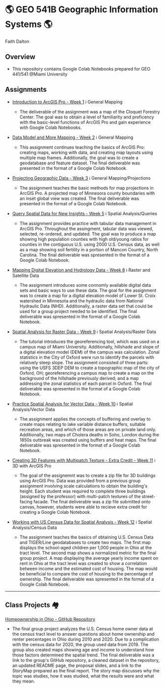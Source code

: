# :earth_americas: GEO 541B Geographic Information Systems :earth_americas:

Faith Dalton

## Overview
- This repository contains Google Colab Notebooks prepared for GEO 441/541 @Miami University

## Assignments

- [Introduction to ArcGIS Pro - Week 1](https://github.com/F-Dalton34/gis-project-portfolio-geo541b/blob/main/General%20Mapping/introduction_to_arcgis_pro_gui.ipynb) ℹ️ General Mapping
  - The deliverable of the assignment was a map of the Cloquet Forestry Center. The goal was to obtain a level of familiarity and proficency with the basic-level functions of ArcGIS Pro and gain experience with Google Colab Notebooks.

  
- [Data Model and More Mapping - Week 2]([Weekly_Assignments/data_model_and_more_mapping.ipynb](https://github.com/F-Dalton34/gis-project-portfolio-geo541b/blob/main/General%20Mapping/data_model_and_more_mapping.ipynb)) ℹ️ General Mapping
  - This assignment continues teaching the basics of ArcGIS Pro: creating maps, working with data, and creating map layouts using multiple map frames. Additionally, the goal was to create a geodatabase and feature dataset. The final deliverable was presented in the format of a Google Colab Notebook. 
   
- [Projecting Geographic Data - Week 3](https://github.com/F-Dalton34/gis-project-portfolio-geo541b/blob/main/General%20Mapping/projecting_geographic_data.ipynb) ℹ️ General Mapping/Projections
  - The assignment teaches the basic methods for map projections in ArcGIS Pro. A projected map of Minnesora county boundaries with an inset global view was created. The final deliverable was presented in the format of a Google Colab Notebook.

- [Query Spatial Data for New Insights - Week 5](https://github.com/F-Dalton34/gis-project-portfolio-geo541b/blob/main/Spatial%20Analysis/query_spatial_data_for_new_insights.ipynb) ℹ️ Spatial Analysis/Queries
    - The assignment provides practice with tabular data management in ArcGIS Pro. Throughout the assingment, tabular data was viewed, selected, re-ordered, and updated. The goal was to produce a map showing high population counties with high old/young ratios for counties in the contiguous U.S. using 2000 U.S. Census data, as well as a map showing soil fertility in a portion of Mancon Country, North Carolina. The final deliverable was spresented in the format of a Google Colab Notebook. 


- [Mapping Digital Elevation and Hydrology Data - Week 8](https://github.com/F-Dalton34/gis-project-portfolio-geo541b/blob/main/Raster%20and%20Satellite%20Data/Mapping_digital_elevation_and_hydrology_data.ipynb) ℹ️ Raster and Satellite Data
    - The assignment introduces some connomly available digital data sets and basic ways to use these data. The goal for the assignment was to create a map for a digital elevation model of Lower St. Croix watershed in Minnesota and the hydraulic data from National Hydraulic Data (NHD). Additionally, a raster data set that could be used for a group project needed to be identified. The final deliverable was spresented in the format of a Google Colab Notebook. 

- [Spatial Analysis for Raster Data - Week 9](https://github.com/F-Dalton34/gis-project-portfolio-geo541b/blob/main/Spatial%20Analysis/Raster%20Data.ipynb) ℹ️ Spatial Analysis/Raster Data
    - The tutorial introduces the georeferencing tool, which was used on a campus map of Miami University. Additionally, hillshade and slope of a digital elevation model (DEM) of the campus was calculation. Zonal statistics in the City of Oxford were run to identify the parcels with relatively steep slope. The assignment consisted of three parts: using the USFS 3DEP DEM to create a topographic map of the city of Oxford, OH; georeferencing a campus map to create a map on the background of the hillshade previously derived; and a map addressing the zonal statistics of each parcel in Oxford. The final deliverable was spresented in the format of a Google Colab Notebook.

- [Practice Spatial Analysis for Vector Data - Week 10](https://github.com/F-Dalton34/gis-project-portfolio-geo541b/blob/main/Spatial%20Analysis/Spatial%20Analysis%20for%20Vector%20Data.ipynb) ℹ️ Spatial Analysis/Vector Data
    - The assignment applies the concepts of buffering and overlay to create maps relating to lake variable distance buffers, suitable recreation areas, and which of those areas are on private land only. Additionally, two maps of Cholera deaths in Soho, London during the 1850s outbreak was created using buffers and heat maps. The final deliverable was spresented in the format of a Google Colab Notebook.

- [Creating 3D Features with Multipatch Texture - Extra Credit - Week 11](https://github.com/F-Dalton34/gis-project-portfolio-geo541b/blob/main/The%20World%20in%203D/Week_11.ipynb) ℹ️ 3D with ArcGIS Pro
    - The goal of the assignemnt was to create a zip file for 3D buildings using ArcGIS Pro. Data was provided from a previous group assignment involving scale calculations to obtain the building's height. Each student was required to complete three buildings (assigned by the professor) with multi-patch textures of the street-facing facade. The final deliverable was a zip file submitted onto canvas, however, students were able to recieve extra credit for creating a Google Colab Notebook. 

  
- [Working with US Census Data for Spatial Analysis - Week 12](https://github.com/F-Dalton34/gis-project-portfolio-geo541b/blob/main/Spatial%20Analysis/Week_12.ipynb) ℹ️ Spatial Analysis/Census Data
     - The assignment teaches the basics of obtaining U.S. Census Data and TIGER/Line geodatabases to create two maps. The first map displays the school-aged children per 1,000 people in Ohio at the tract level. The second map shows a normalized metric for the final group project. A map displaying the average yearly income spent on rent in Ohio at the tract level was created to show a correlation between income and the estimated cost of housing. The map would be beneficial to compare the cost of housing to the percentage of ownership. The final deliverable was spresented in the format of a Google Colab Notebook.
     
---

## Class Projects 🏘️
[Homeownership in Ohio - GitHub Repository](https://github.com/F-Dalton34/Ohio_Home_Ownership) 
  - The final group project analyzes the U.S. Census home owner data at the census tract level to answer questions about home ownership and renter percentages in Ohio during 2010 and 2020. Due to a complication with the census data for 2020, the group used data from 2019. The group also created maps showing age and income to understand how those factors determined the spatial trend. The final deliverable was a link to the group's GitHub repository, a cleaned dataset in the repository, an updated README page, the proposal slides, and a link to the StoryMap prepared as the final report. The story map discusses why the topic was studies, how it was studied, what the results were and what they mean.
